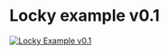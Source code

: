 # Locky example v0.1

[![Locky Example v0.1](https://img.youtube.com/vi/uRkUqQzXCdY/0.jpg)](https://www.youtube.com/watch?v=uRkUqQzXCdY)

